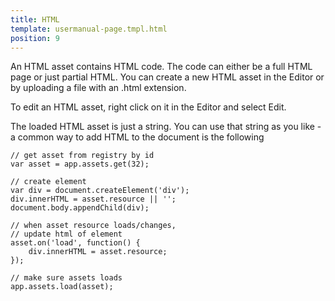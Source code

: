 ```yaml
---
title: HTML
template: usermanual-page.tmpl.html
position: 9
---
```


An HTML asset contains HTML code. The code can either be a full HTML page or just partial HTML. You can create a new HTML asset in the Editor or by uploading a file with an .html extension.

To edit an HTML asset, right click on it in the Editor and select Edit.

The loaded HTML asset is just a string. You can use that string as you like - a common way to add HTML to the document is the following

```
// get asset from registry by id
var asset = app.assets.get(32);
​
// create element
var div = document.createElement('div');
div.innerHTML = asset.resource || '';
document.body.appendChild(div);
​
// when asset resource loads/changes,
// update html of element
asset.on('load', function() {
    div.innerHTML = asset.resource;
});
​
// make sure assets loads
app.assets.load(asset);
```
